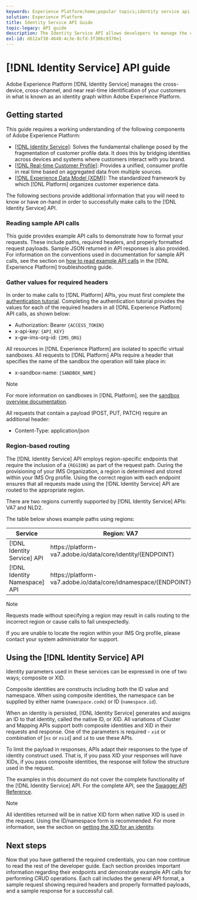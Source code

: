 ```yaml
---
keywords: Experience Platform;home;popular topics;identity service api;identity service developer guide;region
solution: Experience Platform
title: Identity Service API Guide
topic-legacy: API guide
description: The Identity Service API allows developers to manage the cross-device, cross-channel, and near real-time identification of your customers using identity graphs in Adobe Experience Platform. Follow this guide to learn how to perform key operations using the API.
exl-id: d612af38-4648-4c3e-8cfd-3f306c9370e1
---
```

# [!DNL Identity Service] API guide

Adobe Experience Platform [!DNL Identity Service] manages the cross-device, cross-channel, and near real-time identification of your customers in what is known as an identity graph within Adobe Experience Platform. 

## Getting started

This guide requires a working understanding of the following components of Adobe Experience Platform:

- [[!DNL Identity Service]](../home.md): Solves the fundamental challenge posed by the fragmentation of customer profile data. It does this by bridging identities across devices and systems where customers interact with you brand.
- [[!DNL Real-time Customer Profile]](../../profile/home.md): Provides a unified, consumer profile in real time based on aggregated data from multiple sources. 
- [[!DNL Experience Data Model (XDM)]](../../xdm/home.md): The standardized framework by which [!DNL Platform] organizes customer experience data.

The following sections provide additional information that you will need to know or have on-hand in order to successfully make calls to the [!DNL Identity Service] API.

### Reading sample API calls

This guide provides example API calls to demonstrate how to format your requests. These include paths, required headers, and properly formatted request payloads. Sample JSON returned in API responses is also provided. For information on the conventions used in documentation for sample API calls, see the section on [how to read example API calls](../../landing/troubleshooting.md#how-do-i-format-an-api-request) in the [!DNL Experience Platform] troubleshooting guide.

### Gather values for required headers

In order to make calls to [!DNL Platform] APIs, you must first complete the [authentication tutorial](https://www.adobe.com/go/platform-api-authentication-en). Completing the authentication tutorial provides the values for each of the required headers in all [!DNL Experience Platform] API calls, as shown below:

- Authorization: Bearer `{ACCESS_TOKEN}`
- x-api-key: `{API_KEY}`
- x-gw-ims-org-id: `{IMS_ORG}`

All resources in [!DNL Experience Platform] are isolated to specific virtual sandboxes. All requests to [!DNL Platform] APIs require a header that specifies the name of the sandbox the operation will take place in:

- x-sandbox-name: `{SANDBOX_NAME}`

>[!NOTE]
>
>For more information on sandboxes in [!DNL Platform], see the [sandbox overview documentation](../../sandboxes/home.md).

All requests that contain a payload (POST, PUT, PATCH) require an additional header:

- Content-Type: application/json

### Region-based routing

The [!DNL Identity Service] API employs region-specific endpoints that require the inclusion of a `{REGION}` as part of the request path. During the provisioning of your IMS Organization, a region is determined and stored within your IMS Org profile. Using the correct region with each endpoint ensures that all requests made using the [!DNL Identity Service] API are routed to the appropriate region. 

There are two regions currently supported by [!DNL Identity Service] APIs: VA7 and NLD2. 

The table below shows example paths using regions:

| Service | Region: VA7 | Region: NLD2 |
| ------ | -------- |--------- |
| [!DNL Identity Service] API | https://</span>platform-va7.adobe.</span>io/data/core/identity/{ENDPOINT}|https://</span>platform-nld2.adobe.</span>io/data/core/identity/{ENDPOINT} |
| [!DNL Identity Namespace] API | https://</span>platform-va7.adobe.</span>io/data/core/idnamespace/{ENDPOINT}|https://</span>platform-nld2.adobe.</span>io/data/core/idnamespace{ENDPOINT} |

>[!NOTE]
>
>Requests made without specifying a region may result in calls routing to the incorrect region or cause calls to fail unexpectedly.

If you are unable to locate the region within your IMS Org profile, please contact your system administrator for support.

## Using the [!DNL Identity Service] API

Identity parameters used in these services can be expressed in one of two ways; composite or XID.

Composite identities are constructs including both the ID value and namespace. When using composite identities, the namespace can be supplied by either name (`namespace.code`) or ID (`namespace.id`).

When an identity is persisted, [!DNL Identity Service] generates and assigns an ID to that identity, called the native ID, or XID. All variations of Cluster and Mapping APIs support both composite identities and XID in their requests and response. One of the parameters is required - `xid` or combination of [`ns` or `nsid`] and `id` to use these APIs.

To limit the payload in responses, APIs adapt their responses to the type of identity construct used. That is, if you pass XID your responses will have XIDs, if you pass composite identities, the response will follow the structure used in the request.

The examples in this document do not cover the complete functionality of the [!DNL Identity Service] API. For the complete API, see the [Swagger API Reference](https://www.adobe.io/apis/experienceplatform/home/api-reference.html#!acpdr/swagger-specs/id-service-api.yaml).

>[!NOTE]
>
>All identities returned will be in native XID form when native XID is used in the request. Using the ID/namespace form is recommended. For more information, see the section on [getting the XID for an identity](./create-custom-namespace.md).

## Next steps

Now that you have gathered the required credentials, you can now continue to read the rest of the developer guide. Each section provides important information regarding their endpoints and demonstrate example API calls for performing CRUD operations. Each call includes the general API format, a sample request showing required headers and properly formatted payloads, and a sample response for a successful call.
